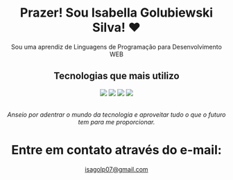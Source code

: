 <div align="center">
  <h1>Prazer! Sou Isabella Golubiewski Silva! ❤️</h1>
  <p>Sou uma aprendiz de Linguagens de Programação para Desenvolvimento WEB</p>
</div>

<h2 align="center">Tecnologias que mais utilizo</h2>
<div align="center" style="display: inline_block">
  <img src="https://img.shields.io/badge/react-%2320232a.svg?style=for-the-badge&logo=react&logoColor=%2361DAFB">
  <img src="https://img.shields.io/badge/node.js-6DA55F?style=for-the-badge&logo=node.js&logoColor=white">
  <img src="https://img.shields.io/badge/express.js-%23404d59.svg?style=for-the-badge&logo=express&logoColor=%2361DAFB">
  <img src="https://img.shields.io/badge/MySQL-00000F?style=for-the-badge&logo=mysql&logoColor=white">
</div>
<br>
<p align="center"><em>Anseio por adentrar o mundo da tecnologia e aproveitar tudo o que o futuro tem para me proporcionar. </em></p>

<div align="center">
  <h1 align="center">Entre em contato através do e-mail:</h1>
  <a href="mailto:isagolp07@gmail.com" align="center">isagolp07@gmail.com</a>
</div>
